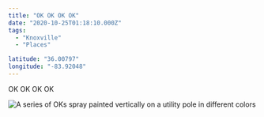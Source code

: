 ```yaml
---
title: "OK OK OK OK"
date: "2020-10-25T01:18:10.000Z"
tags: 
  - "Knoxville"
  - "Places"

latitude: "36.00797"
longitude: "-83.92048"
---
```


OK OK OK OK

![A series of OKs spray painted vertically on a utility pole in different colors](/img/note-images/cb2f014b23-1024x1024.jpg)
